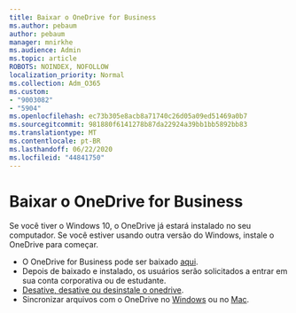 ```yaml
---
title: Baixar o OneDrive for Business
ms.author: pebaum
author: pebaum
manager: mnirkhe
ms.audience: Admin
ms.topic: article
ROBOTS: NOINDEX, NOFOLLOW
localization_priority: Normal
ms.collection: Adm_O365
ms.custom:
- "9003082"
- "5904"
ms.openlocfilehash: ec73b305e8acb8a71740c26d05a09ed51469a0b7
ms.sourcegitcommit: 981880f6141278b87da22924a39bb1bb5892bb83
ms.translationtype: MT
ms.contentlocale: pt-BR
ms.lasthandoff: 06/22/2020
ms.locfileid: "44841750"
---
```

# <a name="download-onedrive-for-business"></a>Baixar o OneDrive for Business

Se você tiver o Windows 10, o OneDrive já estará instalado no seu computador. Se você estiver usando outra versão do Windows, instale o OneDrive para começar.

- O OneDrive for Business pode ser baixado [aqui](https://www.microsoft.com/microsoft-365/onedrive/download).
- Depois de baixado e instalado, os usuários serão solicitados a entrar em sua conta corporativa ou de estudante.
- [Desative, desative ou desinstale o onedrive](https://support.microsoft.com/office/turn-off-disable-or-uninstall-onedrive-f32a17ce-3336-40fe-9c38-6efb09f944b0).
- Sincronizar arquivos com o OneDrive no [Windows](https://support.microsoft.com/office/615391c4-2bd3-4aae-a42a-858262e42a49) ou no [Mac](https://support.microsoft.com/office/d11b9f29-00bb-4172-be39-997da46f913f).
